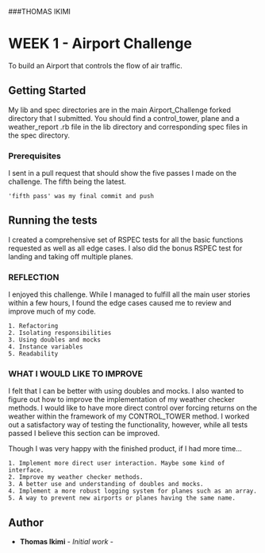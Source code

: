 ###THOMAS IKIMI

# WEEK 1 - Airport Challenge

To build an Airport that controls the flow of air traffic.

## Getting Started

My lib and spec directories are in the main Airport_Challenge forked directory that I submitted. You should find a control_tower, plane and a weather_report .rb file in the lib directory and corresponding spec files in the spec directory.

### Prerequisites

I sent in a pull request that should show the five passes I made on the challenge. The fifth being the latest.

```
'fifth pass' was my final commit and push
```

## Running the tests

I created a comprehensive set of RSPEC tests for all the basic functions requested as well as all edge cases. I also did the bonus RSPEC test for landing and taking off multiple planes.

### REFLECTION

I enjoyed this challenge. While I managed to fulfill all the main user stories within a few hours, I found the edge cases caused me to review and improve much of my code.

```
1. Refactoring
2. Isolating responsibilities
3. Using doubles and mocks
4. Instance variables
5. Readability
```

### WHAT I WOULD LIKE TO IMPROVE

I felt that I can be better with using doubles and mocks. I also wanted to figure out how to improve the implementation of my weather checker methods. I would like to have more direct control over forcing returns on the weather within the framework of my CONTROL_TOWER method. I worked out a satisfactory way of testing the functionality, however, while all tests passed I believe this section can be improved.

Though I was very happy with the finished product, if I had more time...

```
1. Implement more direct user interaction. Maybe some kind of interface.
2. Improve my weather checker methods.
3. A better use and understanding of doubles and mocks.
4. Implement a more robust logging system for planes such as an array.
5. A way to prevent new airports or planes having the same name.
```



## Author
* **Thomas Ikimi** - *Initial work* -
